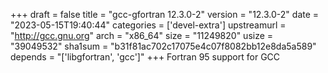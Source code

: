 +++
draft = false
title = "gcc-gfortran 12.3.0-2"
version = "12.3.0-2"
date = "2023-05-15T19:40:44"
categories = ['devel-extra']
upstreamurl = "http://gcc.gnu.org"
arch = "x86_64"
size = "11249820"
usize = "39049532"
sha1sum = "b31f81ac702c17075e4c07f8082bb12e8da5a589"
depends = "['libgfortran', 'gcc']"
+++
Fortran 95 support for GCC